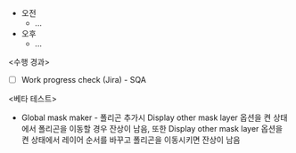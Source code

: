 - 오전
	- ...
- 오후
	- ...

<수행 경과>
- [ ] Work progress check (Jira) - SQA

<베타 테스트>
- Global mask maker - 폴리곤 추가시 Display other mask layer 옵션을 켠 상태에서 폴리곤을 이동할 경우 잔상이 남음, 또한 Display other mask layer 옵션을 켠 상태에서 레이어 순서를 바꾸고 폴리곤을 이동시키면 잔상이 남음